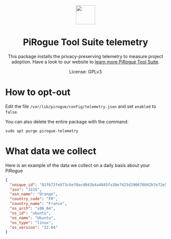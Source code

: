 <div align="center">
<img width="60px" src="https://pts-project.org/android-chrome-512x512.png">
<h1>PiRogue Tool Suite telemetry</h1>
<p>
This package installs the privacy-preserving telemetry to measure project adoption. Have a look to our website to <a href="https://pts-project.org/" alt="Learn more about PTS">learn more PiRogue Tool Suite</a>.
</p>
<p>
License: GPLv3
</p>
</div>

# How to opt-out
Edit the file `/var/lib/pirogue/config/telemetry.json` and set `enabled` to `false`.

You can also delete the entire package with the command:
```
sudo apt purge pirogue-telemetry
```

# What data we collect
Here is an example of the data we collect on a daily basis about your PiRogue
```json 
{
  "unique_id": "81f672fe973c6e70acd043b4a4845fa38e7425d290678042b7e72e53661a9347",
  "asn": "3215",
  "asn_name": "Orange",
  "country_code": "FR",
  "country_name": "France",
  "os_arch": "x86_64",
  "os_id": "ubuntu",
  "os_name": "Ubuntu",
  "os_type": "linux",
  "os_version": "22.04"
}
```